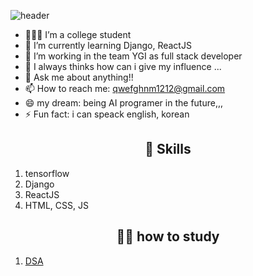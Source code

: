 ![header](https://capsule-render.vercel.app/api?type=waving&color=0:EEFF00,100:a82da8&height=300&section=header&text=Yeonuel&fontSize=70)
<!-- <h1 align='center'>Hi there 👋 I'm Yeonuel.</h1> -->
- 🙋🏻‍♂️ I’m a college student </br>
- 🌱 I’m currently learning Django, ReactJS</br>
- 👯 I’m working in the team YGI as full stack developer</br>
- 🤔 I always thinks how can i give my influence ... </br>
- 💬 Ask me about anything!!</br>
- 📫 How to reach me: qwefghnm1212@gmail.com</br>
- 😄 my dream: being AI programer in the future,,, </br>
- ⚡ Fun fact: i can speack english, korean</br>

<!-- show my skills!! -->
<h2 align='center'>💪 Skills</h2>

<p align='center'>
<ol>
 <li>tensorflow</li>
 <li>Django</li>
 <li>ReactJS</li>
 <li>HTML, CSS, JS</li>
 </ol>
</p>

<!-- show how to study  -->
<h2 align='center'>✍🏻 how to study</h2>

<p align='center'>
 <ol>
  <li><a href='https://www.notion.so/dcda96c218a24db18325e56fa1784286'>DSA</li>
</ol>
 </p>
 






 
